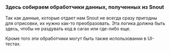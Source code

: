 ### Здесь собираем обработчики данных, полученных из Snout

Так как данные, которые отдает нам Snout не всегда сразу пригодны для отрисовки, их нужно как-то преобразовать. Эта логика должна быть здесь, чтобы не раздувать код в сагах или где-либо еще. 

Кроме того эти обработчики могут быть также использовании в UI-тестах.
